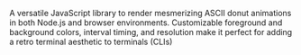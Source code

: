 A versatile JavaScript library to render mesmerizing ASCII donut animations in both Node.js and browser environments. Customizable foreground and background colors, interval timing, and resolution make it perfect for adding a retro terminal aesthetic to terminals (CLIs)
